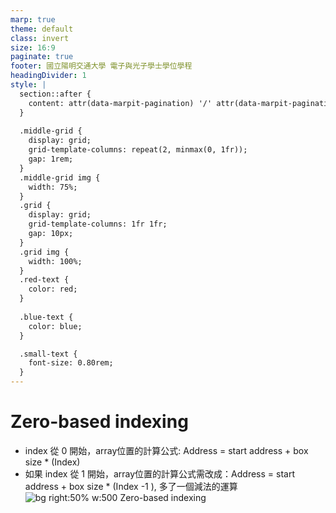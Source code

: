 ```yaml
---
marp: true
theme: default
class: invert
size: 16:9
paginate: true
footer: 國立陽明交通大學 電子與光子學士學位學程
headingDivider: 1
style: |
  section::after {
    content: attr(data-marpit-pagination) '/' attr(data-marpit-pagination-total);
  }
  
  .middle-grid {
    display: grid;
    grid-template-columns: repeat(2, minmax(0, 1fr));
    gap: 1rem;
  }
  .middle-grid img {
    width: 75%;
  }
  .grid {
    display: grid;
    grid-template-columns: 1fr 1fr;
    gap: 10px;
  }
  .grid img {
    width: 100%;
  }
  .red-text {
    color: red;
  }
  
  .blue-text {
    color: blue;  
  }

  .small-text {
    font-size: 0.80rem;
  }
---
```

# Zero-based indexing
- index 從 0 開始，array位置的計算公式: Address = start address + box size * (Index)
- 如果 index 從 1 開始，array位置的計算公式需改成：Address = start address + box size * (Index -1 ), 多了一個減法的運算
![bg right:50% w:500 Zero-based indexing](https://miro.medium.com/v2/resize:fit:1400/format:webp/1*sBfeTTqmIGgrbViLJNCr1A.png)